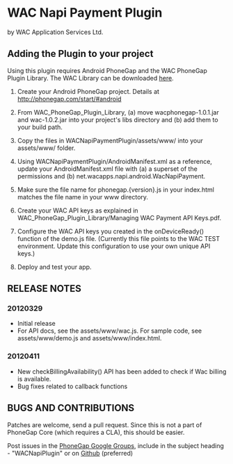 # WAC Napi Payment Plugin #
by WAC Application Services Ltd.

## Adding the Plugin to your project ##
Using this plugin requires Android PhoneGap and the WAC PhoneGap Plugin Library. The WAC Library can be downloaded [here](http://www.wacapps.net/c/document_library/get_file?uuid=442d5263-e438-4f87-a723-4d6400256400&groupId=155802).

1. Create your Android PhoneGap project. Details at http://phonegap.com/start/#android

2. From WAC_PhoneGap_Plugin_Library, (a) move wacphonegap-1.0.1.jar and wac-1.0.2.jar into your project's libs directory and (b) add them to your build path. 

3. Copy the files in WACNapiPaymentPlugin/assets/www/ into your assets/www/ folder.

4. Using WACNapiPaymentPlugin/AndroidManifest.xml as a reference, update your AndroidManifest.xml file with (a) a superset of the permissions and (b) net.wacapps.napi.android.WacNapiPayment.

5. Make sure the file name for phonegap.{version}.js in your index.html matches the file name in your www directory.

6. Create your WAC API keys as explained in WAC_PhoneGap_Plugin_Library/Managing WAC Payment API Keys.pdf. 

7. Configure the WAC API keys you created in the onDeviceReady() function of the demo.js file.  (Currently this file points to the WAC TEST environment. Update this configuration to use your own unique API keys.)

8. Deploy and test your app.

## RELEASE NOTES ##

### 20120329 ###
* Initial release
* For API docs, see the assets/www/wac.js. For sample code, see assets/www/demo.js and assets/www/index.html.

### 20120411 ###
* New checkBillingAvailability() API has been added to check if Wac billing is available.
* Bug fixes related to callback functions

## BUGS AND CONTRIBUTIONS ##

Patches are welcome, send a pull request. Since this is not a part of PhoneGap Core (which requires a CLA), this should be easier.

Post issues in the [PhoneGap Google Groups](http://groups.google.com/group/phonegap), include in the subject heading - "WACNapiPlugin" or on [Github](http://github.com/phonegap/phonegap-plugins/issues)
(preferred)